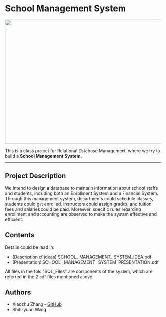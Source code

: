 # School Management System

<img src="https://raw.githubusercontent.com/Xiaozhu-Zhang1998/School-Management-System/master/Cover_ER_Diagram.png"  width="600" height="400"> 

This is a class project for Relational Database Management, where we try to build a **School Management System**.
________________________________________________
## Project Description
We intend to design a database to maintain information about school staffs and students, including both an Enrollment System and a Financial System. Through this management system, departments could schedule classes, students could get enrolled, instructors could assign grades, and tuition fees and salaries could be paid. Moreover, specific rules regarding enrollment and accounting are observed to make the system effective and efficient.

## Contents
Details could be read in:
* (Description of ideas) SCHOOL_ MANAGEMENT_ SYSTEM_IDEA.pdf
* (Presentation) SCHOOL_ MANAGEMENT_ SYSTEM_PRESENTATION.pdf

All files in the fold "SQL_Files" are components of the system, which are referred in the 2 pdf files mentioned above.

## Authors
* Xiaozhu Zhang - [GitHub](https://github.com/Xiaozhu-Zhang1998)
* Shih-yuan Wang
